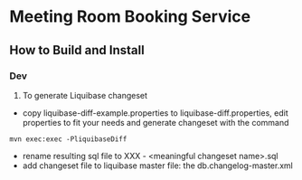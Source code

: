 # Meeting Room Booking Service

## How to Build and Install 

### Dev
1. To generate Liquibase changeset
 
 - copy liquibase-diff-example.properties to liquibase-diff.properties,
  edit properties to fit your needs and generate changeset with the command
 ```
mvn exec:exec -PliquibaseDiff
```
- rename resulting sql file to XXX - \<meaningful changeset name\>.sql
- add changeset file to liquibase master file: the db.changelog-master.xml
